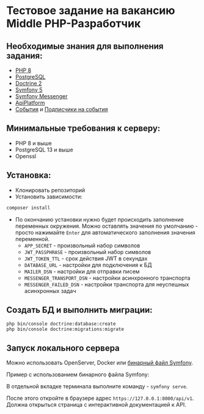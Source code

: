 # Тестовое задание на вакансию Middle PHP-Разработчик

## Необходимые знания для выполнения задания:
- [PHP 8](https://habr.com/ru/post/526220/)
- [PostgreSQL](https://www.postgresql.org/docs/)
- [Doctrine 2](https://www.doctrine-project.org/projects/doctrine-orm/en/2.10/index.html)
- [Symfony 5](https://symfony.com/doc/current/index.html)
- [Symfony Messenger](https://symfony.com/doc/current/event_dispatcher.html#creating-an-event-subscriber)
- [ApiPlatform](https://api-platform.com/docs/core/)
- [События](https://symfony.com/doc/current/event_dispatcher.html) и [Подписчики на события](https://symfony.com/doc/current/event_dispatcher.html#creating-an-event-subscriber)

## Минимальные требования к серверу:

- PHP 8 и выше
- PostgreSQL 13 и выше
- Openssl

## Установка:
- Клонировать репозиторий
- Установить зависимости:

```bash
composer install
```

- По окончанию установки нужно будет происходить заполнение переменных окружения. Можно оставлять значения по умолчанию - просто нажимайте `Enter` для автоматического заполнения значения переменной.
    - `APP_SECRET` - произвольный набор символов
    - `JWT_PASSPHRASE` - произвольный набор символов
    - `JWT_TOKEN_TTL` - срок действия JWT в секундах
    - `DATABASE_URL` - настройки для подключения к БД
    - `MAILER_DSN` - настройки для отправки писем
    - `MESSENGER_TRANSPORT_DSN` - настройки асинхронного транспорта
    - `MESSENGER_FAILED_DSN` - настройки транспорта для неуспешных асинхронных задач

## Создать БД и выполнить миграции:

```
php bin/console doctrine:database:create
php bin/console doctrine:migrations:migrate
```

## Запуск локального сервера

Можно использовать OpenServer, Docker или [бинарный файл Symfony](https://symfony.com/download).

Пример с использованием бинарного файла Symfony:

В отдельной вкладке терминала выполните команду - `symfony serve`.

После этого откройте в браузере адрес `https://127.0.0.1:8000/api/v1`. Должна открыться страница с интерактивной
документацией к API. 